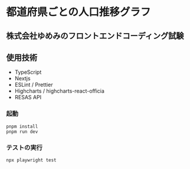 # 都道府県ごとの人口推移グラフ
## 株式会社ゆめみのフロントエンドコーディング試験

## 使用技術
- TypeScript
- Nextjs
- ESLint / Prettier
- Highcharts / highcharts-react-officia
- RESAS API

### 起動
`pnpm install`  
`pnpm run dev`

### テストの実行  
`npx playwright test`